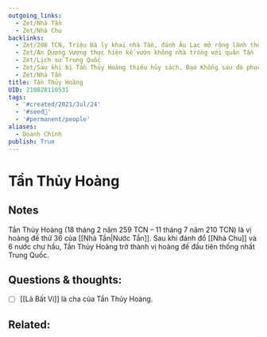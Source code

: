 ```yaml
---
outgoing_links:
  - Zet/Nhà Tần
  - Zet/Nhà Chu
backlinks:
  - Zet/208 TCN, Triệu Đà ly khai nhà Tần, đánh Âu Lạc mở rộng lãnh thổ
  - Zet/An Dương Vương thực hiện kế vườn không nhà trống với quân Tần
  - Zet/Lịch sử Trung Quốc
  - Zet/Sau khi bị Tần Thủy Hoàng thiêu hủy sách, Đạo Khổng sau đó phục hồi còn Mặc gia suy tàn
  - Zet/Nhà Tần
title: Tần Thủy Hoàng
UID: 210828110531
tags:
  - '#created/2021/Jul/24'
  - '#seed🥜'
  - '#permanent/people'
aliases:
  - Doanh Chính
publish: True
---
```

# Tần Thủy Hoàng

## Notes
Tần Thủy Hoàng (18 tháng 2 năm 259 TCN – 11 tháng 7 năm 210 TCN) là vị hoàng đế thứ 36 của [[Nhà Tần|Nước Tần]]. Sau khi đánh đổ [[Nhà Chu]] và 6 nước chư hầu, Tần Thủy Hoàng trở thành vị hoàng đế đầu tiên thống nhất Trung Quốc.

## Questions & thoughts:
- [ ] [[Lã Bất Vi]] là cha của Tần Thủy Hoàng.

## Related:
